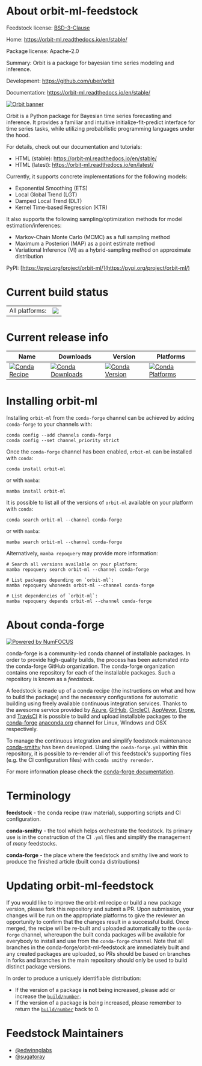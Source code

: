 About orbit-ml-feedstock
========================

Feedstock license: [BSD-3-Clause](https://github.com/conda-forge/orbit-ml-feedstock/blob/main/LICENSE.txt)

Home: https://orbit-ml.readthedocs.io/en/stable/

Package license: Apache-2.0

Summary: Orbit is a package for bayesian time series modeling and inference.

Development: https://github.com/uber/orbit

Documentation: https://orbit-ml.readthedocs.io/en/stable/


<a href="https://github.com/uber/orbit">
  <img src="https://raw.githubusercontent.com/uber/orbit/dev/docs/img/orbit-banner.png" alt="Orbit banner" />
</a>

Orbit is a Python package for Bayesian time series forecasting and inference.
It provides a familiar and intuitive initialize-fit-predict interface for time
series tasks, while utilizing probabilistic programming languages under the hood.

For details, check out our documentation and tutorials:
- HTML (stable): https://orbit-ml.readthedocs.io/en/stable/
- HTML (latest): https://orbit-ml.readthedocs.io/en/latest/

Currently, it supports concrete implementations for the following models:

-  Exponential Smoothing (ETS)
-  Local Global Trend (LGT)
-  Damped Local Trend (DLT)
-  Kernel Time-based Regression (KTR)

It also supports the following sampling/optimization methods for model estimation/inferences:

-  Markov-Chain Monte Carlo (MCMC) as a full sampling method
-  Maximum a Posteriori (MAP) as a point estimate method
-  Variational Inference (VI) as a hybrid-sampling method on approximate
  distribution


PyPI: [https://pypi.org/project/orbit-ml/](https://pypi.org/project/orbit-ml/)


Current build status
====================


<table><tr><td>All platforms:</td>
    <td>
      <a href="https://dev.azure.com/conda-forge/feedstock-builds/_build/latest?definitionId=15081&branchName=main">
        <img src="https://dev.azure.com/conda-forge/feedstock-builds/_apis/build/status/orbit-ml-feedstock?branchName=main">
      </a>
    </td>
  </tr>
</table>

Current release info
====================

| Name | Downloads | Version | Platforms |
| --- | --- | --- | --- |
| [![Conda Recipe](https://img.shields.io/badge/recipe-orbit--ml-green.svg)](https://anaconda.org/conda-forge/orbit-ml) | [![Conda Downloads](https://img.shields.io/conda/dn/conda-forge/orbit-ml.svg)](https://anaconda.org/conda-forge/orbit-ml) | [![Conda Version](https://img.shields.io/conda/vn/conda-forge/orbit-ml.svg)](https://anaconda.org/conda-forge/orbit-ml) | [![Conda Platforms](https://img.shields.io/conda/pn/conda-forge/orbit-ml.svg)](https://anaconda.org/conda-forge/orbit-ml) |

Installing orbit-ml
===================

Installing `orbit-ml` from the `conda-forge` channel can be achieved by adding `conda-forge` to your channels with:

```
conda config --add channels conda-forge
conda config --set channel_priority strict
```

Once the `conda-forge` channel has been enabled, `orbit-ml` can be installed with `conda`:

```
conda install orbit-ml
```

or with `mamba`:

```
mamba install orbit-ml
```

It is possible to list all of the versions of `orbit-ml` available on your platform with `conda`:

```
conda search orbit-ml --channel conda-forge
```

or with `mamba`:

```
mamba search orbit-ml --channel conda-forge
```

Alternatively, `mamba repoquery` may provide more information:

```
# Search all versions available on your platform:
mamba repoquery search orbit-ml --channel conda-forge

# List packages depending on `orbit-ml`:
mamba repoquery whoneeds orbit-ml --channel conda-forge

# List dependencies of `orbit-ml`:
mamba repoquery depends orbit-ml --channel conda-forge
```


About conda-forge
=================

[![Powered by
NumFOCUS](https://img.shields.io/badge/powered%20by-NumFOCUS-orange.svg?style=flat&colorA=E1523D&colorB=007D8A)](https://numfocus.org)

conda-forge is a community-led conda channel of installable packages.
In order to provide high-quality builds, the process has been automated into the
conda-forge GitHub organization. The conda-forge organization contains one repository
for each of the installable packages. Such a repository is known as a *feedstock*.

A feedstock is made up of a conda recipe (the instructions on what and how to build
the package) and the necessary configurations for automatic building using freely
available continuous integration services. Thanks to the awesome service provided by
[Azure](https://azure.microsoft.com/en-us/services/devops/), [GitHub](https://github.com/),
[CircleCI](https://circleci.com/), [AppVeyor](https://www.appveyor.com/),
[Drone](https://cloud.drone.io/welcome), and [TravisCI](https://travis-ci.com/)
it is possible to build and upload installable packages to the
[conda-forge](https://anaconda.org/conda-forge) [anaconda.org](https://anaconda.org/)
channel for Linux, Windows and OSX respectively.

To manage the continuous integration and simplify feedstock maintenance
[conda-smithy](https://github.com/conda-forge/conda-smithy) has been developed.
Using the ``conda-forge.yml`` within this repository, it is possible to re-render all of
this feedstock's supporting files (e.g. the CI configuration files) with ``conda smithy rerender``.

For more information please check the [conda-forge documentation](https://conda-forge.org/docs/).

Terminology
===========

**feedstock** - the conda recipe (raw material), supporting scripts and CI configuration.

**conda-smithy** - the tool which helps orchestrate the feedstock.
                   Its primary use is in the construction of the CI ``.yml`` files
                   and simplify the management of *many* feedstocks.

**conda-forge** - the place where the feedstock and smithy live and work to
                  produce the finished article (built conda distributions)


Updating orbit-ml-feedstock
===========================

If you would like to improve the orbit-ml recipe or build a new
package version, please fork this repository and submit a PR. Upon submission,
your changes will be run on the appropriate platforms to give the reviewer an
opportunity to confirm that the changes result in a successful build. Once
merged, the recipe will be re-built and uploaded automatically to the
`conda-forge` channel, whereupon the built conda packages will be available for
everybody to install and use from the `conda-forge` channel.
Note that all branches in the conda-forge/orbit-ml-feedstock are
immediately built and any created packages are uploaded, so PRs should be based
on branches in forks and branches in the main repository should only be used to
build distinct package versions.

In order to produce a uniquely identifiable distribution:
 * If the version of a package **is not** being increased, please add or increase
   the [``build/number``](https://docs.conda.io/projects/conda-build/en/latest/resources/define-metadata.html#build-number-and-string).
 * If the version of a package **is** being increased, please remember to return
   the [``build/number``](https://docs.conda.io/projects/conda-build/en/latest/resources/define-metadata.html#build-number-and-string)
   back to 0.

Feedstock Maintainers
=====================

* [@edwinnglabs](https://github.com/edwinnglabs/)
* [@sugatoray](https://github.com/sugatoray/)

